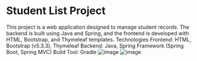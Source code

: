 # Student List Project
This project is a web application designed to manage student records. The backend is built using Java and Spring, and the frontend is developed with HTML, Bootstrap, and Thymeleaf templates.
Technologies
Frontend: HTML, Bootstrap (v5.3.3), Thymeleaf
Backend: Java, Spring Framework (Spring Boot, Spring MVC)
Build Tool: Gradle 
![image](https://github.com/user-attachments/assets/2db0ba27-5df2-4ad3-92bd-cea65cac0c8d)
![image](https://github.com/user-attachments/assets/42ff8fec-e4bd-4b38-aca1-b07f979dffc6)

